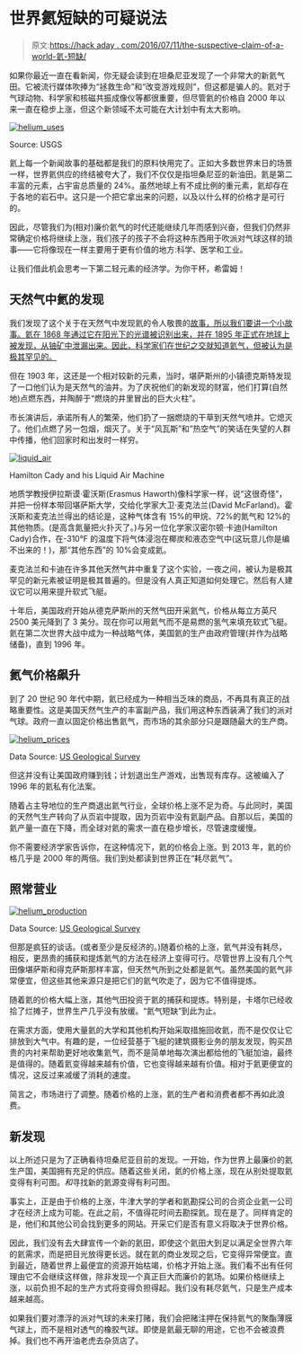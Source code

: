 # 世界氦短缺的可疑说法

> 原文:[https://hack aday . com/2016/07/11/the-suspective-claim-of-a-world-氦-短缺/](https://hackaday.com/2016/07/11/the-dubious-claim-of-a-world-helium-shortage/)

如果你最近一直在看新闻，你无疑会读到在坦桑尼亚发现了一个非常大的新氦气田。它被流行媒体吹捧为“拯救生命”和“改变游戏规则”，但这都是骗人的。氦对于气球动物、科学家和核磁共振成像仪等都很重要，但尽管氦的价格自 2000 年以来一直在稳步上涨，但这个新领域不太可能在大计划中有太大影响。

[![helium_uses](../Images/1a7c085783e46e6c979d5c2ea9fca447.png)](https://hackaday.com/wp-content/uploads/2016/07/helium_uses.png)

Source: USGS

氦上每一个新闻故事的基础都是我们的原料快用完了。正如大多数世界末日的场景一样，世界氦供应的终结被夸大了，我们不仅仅是指坦桑尼亚的新油田。氦是第二丰富的元素，占宇宙总质量的 24%。虽然地球上有不成比例的重元素，氦却存在于各地的岩石中。这只是一个把它拿出来的问题，以及以什么样的价格才是可行的。

因此，尽管我们为(相对)廉价氦气的时代还能继续几年而感到兴奋，但我们仍然非常确定价格将继续上涨，我们孩子的孩子不会将这种东西用于吹派对气球这样的琐事——它将像现在一样主要用于更有价值的地方:科学、医学和工业。

让我们借此机会思考一下第二轻元素的经济学。为你干杯，希雷姆！

## 天然气中氦的发现

我们发现了这个关于在天然气中发现氦的令人敬畏的[故事，所以我们要讲一个小故事。氦在 1868 年通过它在阳光下的光谱被识别出来，并在 1895 年正式在地球上被发现，从铀矿中泄漏出来。因此，科学家们在世纪之交就知道氦气，但被认为是极其罕见的。](https://www.acs.org/content/acs/en/education/whatischemistry/landmarks/heliumnaturalgas.html)

但在 1903 年，这还是一个相对较新的元素，当时，堪萨斯州的小镇德克斯特发现了一口他们认为是天然气的油井。为了庆祝他们的新发现的财富，他们打算(自然地)点燃东西，并陶醉于“燃烧的井里冒出的巨大火柱”。

市长演讲后，承诺所有人的繁荣，他们扔了一捆燃烧的干草到天然气喷井。它熄灭了。他们点燃了另一包烟，烟灭了。关于“风瓦斯”和“热空气”的笑话在失望的人群中传播，他们回家时和出发时一样穷。

[![liquid_air](../Images/04fae9379f2a6a9aab340ff548cae490.png)](https://hackaday.com/wp-content/uploads/2016/07/liquid_air.png)

Hamilton Cady and his Liquid Air Machine

地质学教授伊拉斯谟·霍沃斯(Erasmus Haworth)像科学家一样，说“这很奇怪”，并把一份样本带回堪萨斯大学，交给化学家大卫·麦克法兰(David McFarland)。霍沃斯和麦克法兰得出的结论是，这种气体含有 15%的甲烷、72%的氮气和 12%的其他物质。(是高含氮量把火扑灭了。)与另一位化学家汉密尔顿·卡迪(Hamilton Cady)合作，在-310°F 的温度下将气体浸泡在椰炭和液态空气中(这玩意儿你是编不出来的！)，那“其他东西”的 10%会变成氦。

麦克法兰和卡迪在许多其他天然气井中重复了这个实验，一夜之间，被认为是极其罕见的新元素被证明是极其普遍的。但是没有人真正知道如何处理它。然后有人建议它可以用来提升软式飞艇。

十年后，美国政府开始从德克萨斯州的天然气田开采氦气，价格从每立方英尺 2500 美元降到了 3 美分。现在你可以用氦气而不是易燃的氢气来填充软式飞艇。氦在第二次世界大战中成为一种战略气体，美国氦的生产由政府管理(并作为战略储备)，直到 1996 年。

## 氦气价格飙升

到了 20 世纪 90 年代中期，氦已经成为一种相当乏味的商品，不再具有真正的战略重要性。这是美国天然气生产的丰富副产品，我们用这种东西装满了我们的派对气球。政府一直以固定价格出售氦气，而市场的其余部分只是跟随最大的生产商。

[![helium_prices](../Images/e241376458a393db5cebbe58cd0da56c.png)](https://hackaday.com/wp-content/uploads/2016/07/helium_prices.png)

Data Source: [US Geological Survey](http://minerals.usgs.gov/minerals/pubs/historical-statistics/)

但这并没有让美国政府赚到钱；计划退出生产游戏，出售现有库存。这被编入了 1996 年的氦私有化法案。

随着占主导地位的生产商退出氦气行业，全球价格上涨不足为奇。与此同时，美国的天然气生产转向了从页岩中提取，因为页岩中没有氦副产品。自那以后，美国的氦产量一直在下降，而全球对氦的需求一直在稳步增长，尽管速度缓慢。

你不需要经济学家告诉你，在这种情况下，氦的价格会上涨。到 2013 年，氦的价格几乎是 2000 年的两倍。我们到处都读到世界正在“耗尽氦气”。

## 照常营业

[![helium_production](../Images/f331335028af19d1c2f061e403d2d59e.png)](https://hackaday.com/wp-content/uploads/2016/07/helium_production1.png)

Data Source: [US Geological Survey](http://minerals.usgs.gov/minerals/pubs/historical-statistics/)

但那是疯狂的谈话。(或者至少是反经济的。)随着价格的上涨，氦气并没有耗尽，相反，更昂贵的捕获和提炼氦气的方法在经济上变得可行。尽管世界上没有几个气田像堪萨斯和得克萨斯那样丰富，但天然气所到之处都是氦气。虽然美国的氦气非常便宜，但这些其他来源只是把它们的氦气吹走了，因为它不值得提炼。

随着氦的价格大幅上涨，其他气田投资于氦的捕获和提炼。特别是，卡塔尔已经收拾了烂摊子，世界生产几乎没有放缓。“氦气短缺”到此为止。

在需求方面，使用大量氦的大学和其他机构开始采取措施回收氦，而不是仅仅让它排放到大气中。有趣的是，一位经营基于飞艇的建筑摄影业务的朋友发现，购买昂贵的内衬来帮助更好地收集氦气，而不是简单地每次演出都给他的飞艇加油，最终是值得的。随着氦变得越来越有价值，它也变得越来越有价值。相对于氦更便宜的情况，这反过来减缓了消耗的速度。

简言之，市场进行了调整。随着价格的上涨，氦的生产者和消费者都不再如此浪费。

## 新发现

以上所述只是为了正确看待坦桑尼亚目前的发现。一开始，作为世界上最廉价的氦生产国，美国拥有充足的供应。随着这些关闭，氦的价格上涨，现在从别处提取氦变得有利可图。*和*寻找新的氦源变得有利可图。

事实上，正是由于价格的上涨，牛津大学的学者和氦勘探公司的合资企业氦一公司才在经济上成为可能。在此之前，不值得花时间去勘探氦。现在是了。同样肯定的是，他们和其他公司会找到更多的网站。开采它们是否有意义将取决于世界价格。

因此，我们没有去大肆宣传一个新的氦田，即使这个氦田大到足以满足全世界六年的氦需求，而是把目光放得更长远。就在氦的商业发现之后，它变得异常便宜。直到最近，随着世界上最便宜的资源开始枯竭，价格才开始上涨。我们看不出有任何理由它不会继续这样做，除非发现一个真正巨大而廉价的氦场。如果价格继续上涨，以前负担不起的生产方式将变得负担得起。我们没有耗尽氦气，只是生产成本越来越高。

如果我们要对漂浮的派对气球的未来打赌，我们会把赌注押在保持氦气的聚酯薄膜气球上，而不是相对透气的橡胶气球。即使是氦最无聊的用途，它也不会被浪费掉。我们也不再开油老虎去杂货店了。